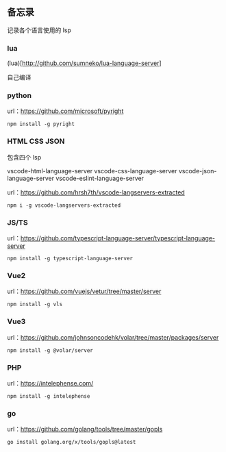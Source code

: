 ## 备忘录

记录各个语言使用的 lsp

### lua

(lua)[http://github.com/sumneko/lua-language-server]

自己编译

### python

url：https://github.com/microsoft/pyright

`npm install -g pyright`

### HTML CSS JSON

包含四个 lsp

vscode-html-language-server
vscode-css-language-server
vscode-json-language-server
vscode-eslint-language-server

url：https://github.com/hrsh7th/vscode-langservers-extracted

`npm i -g vscode-langservers-extracted`

### JS/TS

url：https://github.com/typescript-language-server/typescript-language-server

`npm install -g typescript-language-server`

### Vue2

url：https://github.com/vuejs/vetur/tree/master/server

`npm install -g vls`

### Vue3

url：https://github.com/johnsoncodehk/volar/tree/master/packages/server

`npm install -g @volar/server`

### PHP

url：https://intelephense.com/

`npm install -g intelephense`

### go

url：https://github.com/golang/tools/tree/master/gopls

`go install golang.org/x/tools/gopls@latest`
